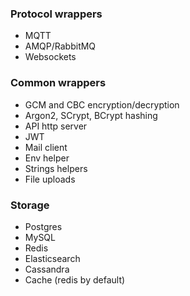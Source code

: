### Protocol wrappers
* MQTT
* AMQP/RabbitMQ
* Websockets

### Common wrappers
* GCM and CBC encryption/decryption
* Argon2, SCrypt, BCrypt hashing
* API http server
* JWT
* Mail client
* Env helper
* Strings helpers
* File uploads

### Storage
* Postgres
* MySQL
* Redis
* Elasticsearch
* Cassandra
* Cache (redis by default)
